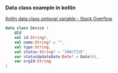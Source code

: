 ### Data class example in kotlin


[Kotlin data class optional variable - Stack Overflow](https://stackoverflow.com/questions/47134138/kotlin-data-class-optional-variable)


 

```kotlin
data class Device (
    @Id
    val id:String?,
    val name:String? = "",
    val type:String,
    val status:String? = "INACTIVE",
    var statusUpdateDate:Date? = Date(0),
    var orgId:String
)
```
